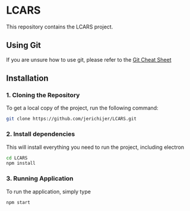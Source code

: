 # LCARS

This repository contains the LCARS project.

## Using Git

If you are unsure how to use git, please refer to the [Git Cheat Sheet](gitCheat.txt)

## Installation
### 1. Cloning the Repository

To get a local copy of the project, run the following command:

```bash
git clone https://github.com/jerichijer/LCARS.git
```
### 2. Install dependencies
This will install everything you need to run the project, including electron

```bash
cd LCARS
npm install
```
### 3. Running Application

To run the application, simply type

```bash
npm start
```
